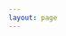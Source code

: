 ```yaml
---
layout: page
---
```


<script setup>
import { useData } from "vitepress";
import SiteHome from "vitepress-sls-blog-tmpl/SiteHome.vue";

const { theme, localeIndex } = useData();

const hero = {
  name: "Проект Эдем",
  text: "Анархисткие коммуны",
  tagline: "Проект по созданию сети анархистких коммун сочетающие в себе как принципы социализма, так и рыночные",
  image: {
    src: theme.value.mainHeroImg,
    alt: "Project Edem logo",
  },
  actions: [
    {
      theme: "brand",
      text: "Описание проекта",
      link: `/${localeIndex.value}/${theme.value.docUrl}/`,
    },
    {
      theme: "alt",
      text: "Поддержать проект",
      link: `/${localeIndex.value}/${theme.value.donateUrl}`,
    },
    {
      theme: "alt",
      text: "Наш блог",
      link: "https://blog.prjedem.org",
    },
  ],
}
const features = [
  {
    icon: "🤝",
    title: "Новое общество",
    details: "Гармоничное равноправное общество, без вражды и сильного социального расслоения",
    linkText: "Читать о новом обществе",
    link: "/ru/doc/new-society",
  },
  {
    icon: "📖",
    title: "Гармоничная жизнь",
    details: "Каждый человек сможет построить гармоничную жизнь, где не надо упаиваться на работе и постоянно выживать, а можно заниматься творчеством и развиваться",
    linkText: "Читать о гармоничной жизни",
    link: "/ru/doc/harmony-live",
  },
  {
    icon: "⚔️",
    title: "Баланс труда и отдыха",
    details: "Рабочий день 4 часа, 20 часов в неделю. Используем современные технологии для облегчения труда",
    linkText: "Читать о балансе труда и отдыха",
    link: "/ru/doc/work-rest-balance",
  },
]
</script>

<SiteHome :hero="hero" :features="features">
</SiteHome>
